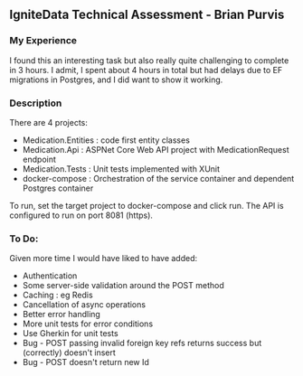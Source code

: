 ## IgniteData Technical Assessment - Brian Purvis

### My Experience

I found this an interesting task but also really quite challenging to complete in 3 hours. I admit, I spent 
about 4 hours in total but had delays due to EF migrations in Postgres, and I did want to show it working.

### Description

There are 4 projects: 
 - Medication.Entities : code first entity classes
 - Medication.Api : ASPNet Core Web API project with MedicationRequest endpoint
 - Medication.Tests : Unit tests implemented with XUnit
 - docker-compose : Orchestration of the service container and dependent Postgres container

To run, set the target project to docker-compose and click run. The API is configured to run on port 8081 (https).

### To Do:

Given more time I would have liked to have added:
  - Authentication
  - Some server-side validation around the POST method
  - Caching : eg Redis
  - Cancellation of async operations
  - Better error handling
  - More unit tests for error conditions
  - Use Gherkin for unit tests
  - Bug - POST passing invalid foreign key refs returns success but (correctly) doesn't insert
  - Bug - POST doesn't return new Id